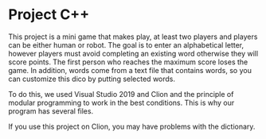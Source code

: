 # Project C++

This project is a mini game that makes play, at least two players and players can be either human or robot. 
The goal is to enter an alphabetical letter, however players must avoid completing an existing word otherwise they will score points. 
The first person who reaches the maximum score loses the game. 
In addition, words come from a text file that contains words, so you can customize this dico by putting selected words.

To do this, we used Visual Studio 2019 and Clion and the principle of modular programming to work in the best conditions. 
This is why our program has several files.

If you use this project on Clion, you may have problems with the dictionary.
